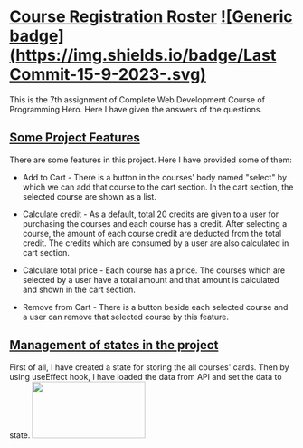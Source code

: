 # [Course Registration Roster](https://github.com/programming-hero-web-course2/my-course-roster-NafizUddin) [![Generic badge](https://img.shields.io/badge/Last Commit-15-9-2023-<COLOR>.svg)](https://shields.io/)

This is the 7th assignment of Complete Web Development Course of Programming Hero. Here I have given the answers of the questions.

## [Some Project Features](https://github.com/programming-hero-web-course2/my-course-roster-NafizUddin)

There are some features in this project. Here I have provided some of them:

- Add to Cart - There is a button in the courses' body named "select" by which we can add that course to the cart section. In the cart section, the selected course are shown as a list.

- Calculate credit - As a default, total 20 credits are given to a user for purchasing the courses and each course has a credit. After selecting a course, the amount of each course credit are deducted from the total credit. The credits which are consumed by a user are also calculated in cart section.

- Calculate total price - Each course has a price. The courses which are selected by a user have a total amount and that amount is calculated and shown in the cart section.

- Remove from Cart - There is a button beside each selected course and a user can remove that selected course by this feature.

## [Management of states in the project](https://github.com/programming-hero-web-course2/my-course-roster-NafizUddin)

First of all, I have created a state for storing the all courses' cards. Then by using useEffect hook, I have loaded the data from API and set the data to state.
<img src="https://i.postimg.cc/HkmfcXkR/carbon.png" width="200" height="100">

